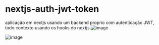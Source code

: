 # nextjs-auth-jwt-token
aplicação em nextjs usando um backend proprio com autenticação JWT, todo contexto usando os hooks do nextjs
![image](https://user-images.githubusercontent.com/38574162/169666131-79c68f81-eed4-46e1-a4a6-5464d1870155.png)


![image](https://user-images.githubusercontent.com/38574162/169666151-8e37bc48-71ea-4f81-aac3-ad6eb7b5ca27.png)
